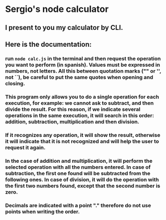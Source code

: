 # Sergio's node calculator

## I present to you my calculator by CLI.

## Here is the documentation:

### run `node calc.js` in the terminal and then request the operation you want to perform (in spanish). Values must be expressed in numbers, not letters. All this between quotation marks ("" or '', not ``), be careful to put the same quotes when opening and closing.

### This program only allows you to do a single operation for each execution, for example: we cannot ask to subtract, and then divide the result. For this reason, if we indicate several operations in the same execution, it will search in this order: addition, subtraction, multiplication and then division.

### If it recognizes any operation, it will show the result, otherwise it will indicate that it is not recognized and will help the user to request it again.

### In the case of addition and multiplication, it will perform the selected operation with all the numbers entered. In case of subtraction, the first one found will be subtracted from the following ones. In case of division, it will do the operation with the first two numbers found, except that the second number is zero.

### Decimals are indicated with a point "." therefore do not use points when writing the order.
